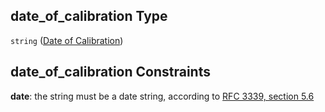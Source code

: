 ## date_of_calibration Type

`string` ([Date of Calibration](iea43\_anemometer_calibration-properties-setup-properties-date-of-calibration.md))

## date_of_calibration Constraints

**date**: the string must be a date string, according to [RFC 3339, section 5.6](https://tools.ietf.org/html/rfc3339 "check the specification")
